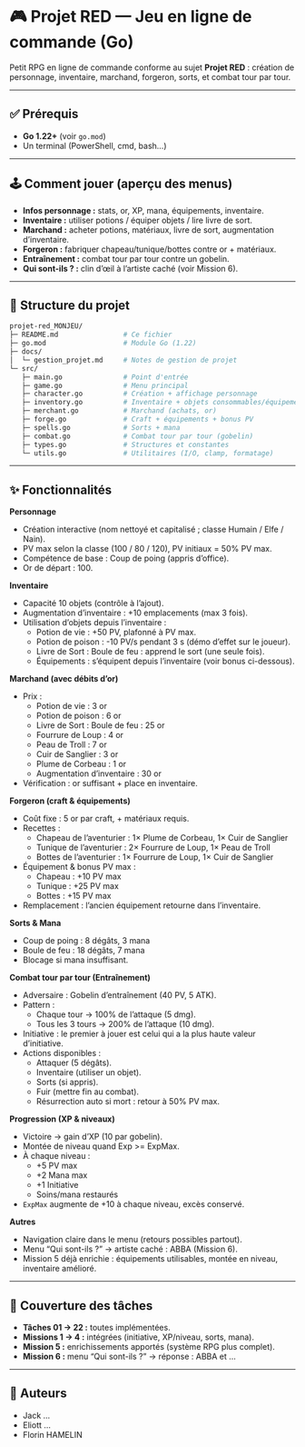 # 🎮 Projet RED — Jeu en ligne de commande (Go)

Petit RPG en ligne de commande conforme au sujet **Projet RED** : création de personnage, inventaire, marchand, forgeron, sorts, et combat tour par tour.

---

## ✅ Prérequis

- **Go 1.22+** (voir `go.mod`)
- Un terminal (PowerShell, cmd, bash…)

---

## 🕹️ Comment jouer (aperçu des menus)

 - **Infos personnage :** stats, or, XP, mana, équipements, inventaire.
 - **Inventaire :** utiliser potions / équiper objets / lire livre de sort.
 - **Marchand :** acheter potions, matériaux, livre de sort, augmentation d’inventaire.
 - **Forgeron :** fabriquer chapeau/tunique/bottes contre or + matériaux.
 - **Entraînement :** combat tour par tour contre un gobelin.
 - **Qui sont-ils ? :** clin d’œil à l’artiste caché (voir Mission 6).

---

## 📂 Structure du projet

```bash
projet-red_MONJEU/
├─ README.md                # Ce fichier
├─ go.mod                   # Module Go (1.22)
├─ docs/
│  └─ gestion_projet.md     # Notes de gestion de projet
└─ src/
   ├─ main.go               # Point d'entrée
   ├─ game.go               # Menu principal
   ├─ character.go          # Création + affichage personnage
   ├─ inventory.go          # Inventaire + objets consommables/équipements
   ├─ merchant.go           # Marchand (achats, or)
   ├─ forge.go              # Craft + équipements + bonus PV
   ├─ spells.go             # Sorts + mana
   ├─ combat.go             # Combat tour par tour (gobelin)
   ├─ types.go              # Structures et constantes
   └─ utils.go              # Utilitaires (I/O, clamp, formatage)
```

---

## ✨ Fonctionnalités
**Personnage**

 - Création interactive (nom nettoyé et capitalisé ; classe Humain / Elfe / Nain).
 - PV max selon la classe (100 / 80 / 120), PV initiaux = 50% PV max.
 - Compétence de base : Coup de poing (appris d’office).
 - Or de départ : 100.

**Inventaire**

 - Capacité 10 objets (contrôle à l’ajout).
 - Augmentation d’inventaire : +10 emplacements (max 3 fois).
 - Utilisation d’objets depuis l’inventaire :
     - Potion de vie : +50 PV, plafonné à PV max.
     - Potion de poison : -10 PV/s pendant 3 s (démo d’effet sur le joueur).
     - Livre de Sort : Boule de feu : apprend le sort (une seule fois).
     - Équipements : s’équipent depuis l’inventaire (voir bonus ci-dessous).

**Marchand (avec débits d’or)**

 - Prix :
     - Potion de vie : 3 or
     - Potion de poison : 6 or
     - Livre de Sort : Boule de feu : 25 or
     - Fourrure de Loup : 4 or
     - Peau de Troll : 7 or
     - Cuir de Sanglier : 3 or
     - Plume de Corbeau : 1 or
     - Augmentation d’inventaire : 30 or
 - Vérification : or suffisant + place en inventaire.

**Forgeron (craft & équipements)**

 - Coût fixe : 5 or par craft, + matériaux requis.
 - Recettes :
     - Chapeau de l’aventurier : 1× Plume de Corbeau, 1× Cuir de Sanglier
     - Tunique de l’aventurier : 2× Fourrure de Loup, 1× Peau de Troll
     - Bottes de l’aventurier : 1× Fourrure de Loup, 1× Cuir de Sanglier
 - Équipement & bonus PV max :
     - Chapeau : +10 PV max
     - Tunique : +25 PV max
     - Bottes : +15 PV max
 - Remplacement : l’ancien équipement retourne dans l’inventaire.

**Sorts & Mana**

 - Coup de poing : 8 dégâts, 3 mana
 - Boule de feu : 18 dégâts, 7 mana
 - Blocage si mana insuffisant.

**Combat tour par tour (Entraînement)**

 - Adversaire : Gobelin d’entraînement (40 PV, 5 ATK).
 - Pattern : 
     - Chaque tour → 100% de l’attaque (5 dmg).
     - Tous les 3 tours → 200% de l’attaque (10 dmg).
 - Initiative : le premier à jouer est celui qui a la plus haute valeur d’initiative.
 - Actions disponibles :
     - Attaquer (5 dégâts).
     - Inventaire (utiliser un objet).
     - Sorts (si appris).
     - Fuir (mettre fin au combat).
     - Résurrection auto si mort : retour à 50% PV max.

**Progression (XP & niveaux)**

 - Victoire → gain d’XP (10 par gobelin).
 - Montée de niveau quand Exp >= ExpMax.
 - À chaque niveau :
     - +5 PV max
     - +2 Mana max
     - +1 Initiative
     - Soins/mana restaurés
 - `ExpMax` augmente de +10 à chaque niveau, excès conservé.

**Autres**

 - Navigation claire dans le menu (retours possibles partout).
 - Menu “Qui sont-ils ?” → artiste caché : ABBA (Mission 6).
 - Mission 5 déjà enrichie : équipements utilisables, montée en niveau, inventaire amélioré.

 ---
## 📜 Couverture des tâches

 - **Tâches 01 → 22 :** toutes implémentées.
 - **Missions 1 → 4 :** intégrées (initiative, XP/niveau, sorts, mana).
 - **Mission 5 :** enrichissements apportés (système RPG plus complet).
 - **Mission 6 :** menu “Qui sont-ils ?” → réponse : ABBA et ...

 ---

 ## 👤 Auteurs

 - Jack ...
 - Eliott ...
 - Florin HAMELIN